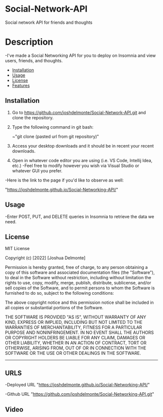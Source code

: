 # Social-Network-API
Social network API for friends and thoughts


# Description

   -I've made a Social Networking API for you to deploy on Insomnia and view users, friends, and thoughts.


- [Installation](#installation)
- [Usage](#usage)
- [License](#license)
- [Features](#features)
## Installation

1. Go to https://github.com/joshdelmonte/Social-Network-API.git and clone the repository.
    
2. Type the following command in git bash:

    ~"git clone (pasted url from git repository)"

3. Access your desktop downloads and it should be in recent your recent downloads.

4. Open in whatever code editor you are using (i.e. VS Code, Intellij Idea, etc.)
-Feel free to modify however you wish via Visual Studio or whatever GUI you prefer.

-Here is the link to the page if you'd like to observe as well:

"https://joshdelmonte.github.io/Social-Networking-API/"


## Usage

-Enter POST, PUT, and DELETE queries in Insomnia to retrieve the data we need.


## License

MIT License

Copyright (c) [2022] [Joshua Delmonte]

Permission is hereby granted, free of charge, to any person obtaining a copy
of this software and associated documentation files (the "Software"), to deal
in the Software without restriction, including without limitation the rights
to use, copy, modify, merge, publish, distribute, sublicense, and/or sell
copies of the Software, and to permit persons to whom the Software is
furnished to do so, subject to the following conditions:

The above copyright notice and this permission notice shall be included in all
copies or substantial portions of the Software.

THE SOFTWARE IS PROVIDED "AS IS", WITHOUT WARRANTY OF ANY KIND, EXPRESS OR
IMPLIED, INCLUDING BUT NOT LIMITED TO THE WARRANTIES OF MERCHANTABILITY,
FITNESS FOR A PARTICULAR PURPOSE AND NONINFRINGEMENT. IN NO EVENT SHALL THE
AUTHORS OR COPYRIGHT HOLDERS BE LIABLE FOR ANY CLAIM, DAMAGES OR OTHER
LIABILITY, WHETHER IN AN ACTION OF CONTRACT, TORT OR OTHERWISE, ARISING FROM,
OUT OF OR IN CONNECTION WITH THE SOFTWARE OR THE USE OR OTHER DEALINGS IN THE
SOFTWARE.

---



## URLS
-Deployed URL
"https://joshdelmonte.github.io/Social-Networking-API/"

-Github URL
"https://github.com/joshdelmonte/Social-Networking-API.git"

## Video
